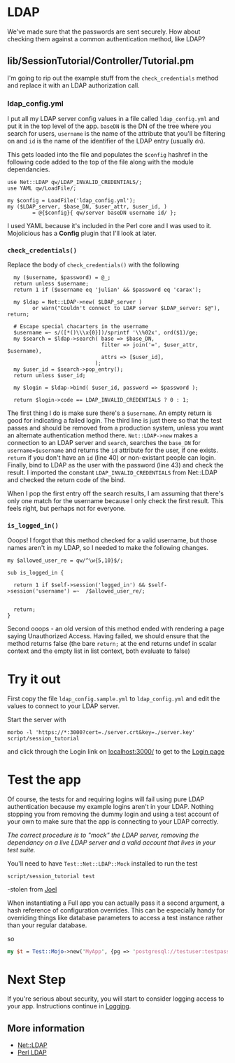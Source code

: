 # LDAP

We've made sure that the passwords are sent securely.  How about checking them
against a common authentication method, like LDAP?

## lib/SessionTutorial/Controller/Tutorial.pm

I'm going to rip out the example stuff from the `check_credentials` method
and replace it with an LDAP authorization call.

### ldap_config.yml
I put all my LDAP server config values in a file called `ldap_config.yml`
and put it in the top level of the app.
`baseDN` is the DN of the tree where you search for users, `username` is the name of 
the attribute that you'll be filtering on and `id` is the name of the identifier
of the LDAP entry (usually `dn`).

This gets loaded into the file and populates the `$config` hashref in the following code
added to the top of the file along with the module dependancies.
```
use Net::LDAP qw/LDAP_INVALID_CREDENTIALS/;
use YAML qw/LoadFile/;

my $config = LoadFile('ldap_config.yml');
my ($LDAP_server, $base_DN, $user_attr, $user_id, )
        = @{$config}{ qw/server baseDN username id/ };
```
I used YAML because it's included in the Perl core and I was used to it.
Mojolicious has a **Config** plugin that I'll look at later.

### `check_credentials()`
Replace the body of `check_credentials()` with the following
```
  my ($username, $password) = @_;
  return unless $username;
  return 1 if ($username eq 'julian' && $password eq 'carax');

  my $ldap = Net::LDAP->new( $LDAP_server )
        or warn("Couldn't connect to LDAP server $LDAP_server: $@"), return;

  # Escape special chacarters in the username
  $username =~ s/([*()\\\x{0}])/sprintf '\\%02x', ord($1)/ge;
  my $search = $ldap->search( base => $base_DN,
                              filter => join('=', $user_attr, $username),
                              attrs => [$user_id],
                            );
  my $user_id = $search->pop_entry();
  return unless $user_id;

  my $login = $ldap->bind( $user_id, password => $password );

  return $login->code == LDAP_INVALID_CREDENTIALS ? 0 : 1;
```
The first thing I do is make sure there's a `$username`.  An empty return is good for
indicating a failed login.
The third line is just there so that the test passes and should be removed from a production
system, unless you want an alternate authentication method there.
`Net::LDAP->new` makes a connection to an LDAP server and `search`, searches the `base_DN`
for `username=$username` and returns the `id` attribute for the user, if one exists.
`return` if you don't have an `id` (line 40) or non-existant people can login.
Finally, bind to LDAP as the user with the password (line 43) and check the result.
I imported the constant `LDAP_INVALID_CREDENTIALS` from Net::LDAP and checked 
the return code of the bind.

When I pop the first entry off the search results, I am assuming that
there's only one match for the username because I only check the first result.
This feels right, but perhaps not for everyone.

### `is_logged_in()`
Ooops!  I forgot that this method checked for a valid username, but those names aren't in
my LDAP, so I needed to make the following changes.
```
my $allowed_user_re = qw/^\w{5,10}$/;

sub is_logged_in {

  return 1 if $self->session('logged_in') && $self->session('username') =~  /$allowed_user_re/;


  return;
}
```
Second ooops - an old version of this method ended with rendering a page saying Unauthorized Access.
Having failed, we should ensure that the method returns false (the bare `return;` at the end returns
undef in scalar context and the empty list in list context, both evaluate to false)

# Try it out
First copy the file `ldap_config.sample.yml` to `ldap_config.yml` and edit
the values to connect to your LDAP server.

Start the server with
```
morbo -l 'https://*:3000?cert=./server.crt&key=./server.key' script/session_tutorial
```
and click through the Login link on [localhost:3000/](https://localhost:3000/)
to get to the [Login page](https://localhost:3000/login)

# Test the app

Of course, the tests for and requiring logins will fail using pure LDAP authentication
because my example logins aren't in your LDAP.  Nothing stopping you from removing
the dummy login and using a test account of your own to make sure that the
app is connecting to your LDAP correctly.

_The correct procedure is to "mock" the LDAP server, removing the dependancy on a
live LDAP server and a valid account that lives in your test suite._

You'll need to have `Test::Net::LDAP::Mock` installed to run the test

```
script/session_tutorial test 
```

-stolen from [Joel](https://mojolicious.io/blog/2017/12/09/day-9-the-best-way-to-test/index.html)

When instantiating a Full app you can actually pass it a second argument, a hash reference of configuration overrides. This can be especially handy for overriding things like database parameters to access a test instance rather than your regular database.

so
```perl
my $t = Test::Mojo->new('MyApp', {pg => 'postgresql://testuser:testpass@/testdb'});
```

# Next Step

If you're serious about security, you will start to consider logging access to your app.
Instructions continue in [Logging](Logging.md). 

## More information

* [Net::LDAP](https://metacpan.org/pod/Net::LDAP)
* [Perl LDAP](http://ldap.perl.org/)
